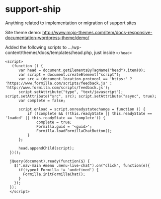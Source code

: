 # support-ship
Anything related to implementation or migration of support sites

Site theme demo: http://www.mojo-themes.com/item/docs-responsive-documentation-wordpress-theme/demo/

Added the following scripts to .../wp-content/themes/docs/templates/head.php, just inside `</head>`

 
```
<script>
   (function () {
      var head = document.getElementsByTagName("head").item(0);
      var script = document.createElement("script");
      var src = (document.location.protocol == 'https:' ? 'https://www.formilla.com/scripts/feedback.js' : 'http://www.formilla.com/scripts/feedback.js');
      script.setAttribute("type", "text/javascript"); script.setAttribute("src", src); script.setAttribute("async", true);
      var complete = false;

      script.onload = script.onreadystatechange = function () {
          if (!complete && (!this.readyState || this.readyState == 'loaded' || this.readyState == 'complete')) {
              complete = true;
              Formilla.guid = '<guid>';
              Formilla.loadFormillaChatButton();
          }
      };

      head.appendChild(script);
  })();
    
  jQuery(document).ready(function($) {
    $(".nav-main #menu .menu-live-chat").on("click", function(e){
      if(typeof Formilla != 'undefined') {
        Formilla.initFormillaChat();
      }
    });
  });
  </script>
```
